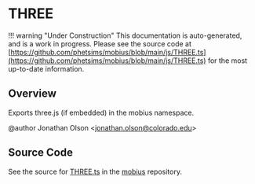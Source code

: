 # THREE

!!! warning "Under Construction"
    This documentation is auto-generated, and is a work in progress. Please see the source code at
    [https://github.com/phetsims/mobius/blob/main/js/THREE.ts](https://github.com/phetsims/mobius/blob/main/js/THREE.ts) for the most up-to-date information.

## Overview

Exports three.js (if embedded) in the mobius namespace.

@author Jonathan Olson &lt;jonathan.olson@colorado.edu&gt;



## Source Code

See the source for [THREE.ts](https://github.com/phetsims/mobius/blob/main/js/THREE.ts) in the [mobius](https://github.com/phetsims/mobius) repository.
